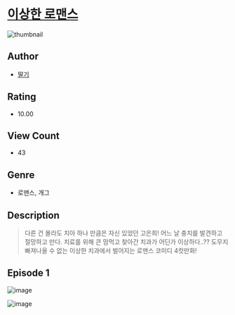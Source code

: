 # [이상한 로맨스](https://comic.naver.com/challenge/list?titleId=810836)
![thumbnail](https://image-comic.pstatic.net/user_contents_data/challenge_comic/2023/05/24/360349/upload_3690245131416582200_480x623.jpeg)

## Author
- [딸기](https://comic.naver.com/artistTitle?id=360349)

## Rating
- 10.00

## View Count
- 43

## Genre
- 로맨스, 개그

## Description
> 다른 건 몰라도 치아 하나 만큼은 자신 있었던 고은희! 어느 날 충치를 발견하고 절망하고 만다. 치료를 위해 큰 맘먹고 찾아간 치과가 어딘가 이상하다..?? 도무지 빠져나올 수 없는 이상한 치과에서 벌어지는 로맨스 코미디 4컷만화!


## Episode 1
![image](https://image-comic.pstatic.net/user_contents_data/challenge_comic/2023/05/24/360349/upload_3834312826599727713.jpeg)

![image](https://image-comic.pstatic.net/user_contents_data/challenge_comic/2023/05/24/360349/upload_7149244738878727522.jpeg)
